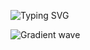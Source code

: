 ![Typing SVG](https://readme-typing-svg.herokuapp.com?font=roboto&color=%23F7C51D&size=18&vCenter=true&height=16&lines=Hi+there%2C+I'm+Hud.;Hi+there%2C+I'm+a+16+year+old+developer.;)

![Gradient wave](https://capsule-render.vercel.app/api?type=waving&height=200&text=Hudzilla123&fontColor=0D1117&fontAlignY=45&color=gradient)
